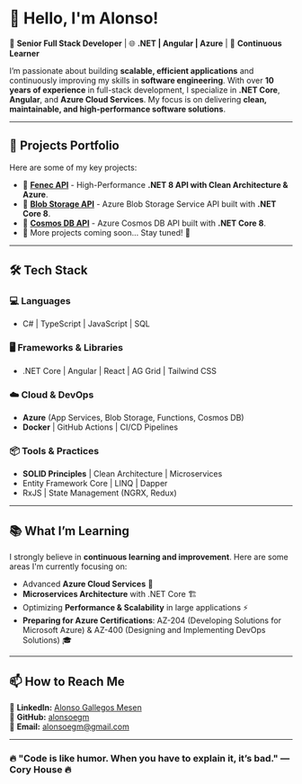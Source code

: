 # 👋 Hello, I'm Alonso!

🎯 **Senior Full Stack Developer** | 🌐 **.NET | Angular | Azure** | 🧠 **Continuous Learner**

I’m passionate about building **scalable, efficient applications** and continuously improving my skills in **software engineering**. With over **10 years of experience** in full-stack development, I specialize in **.NET Core**, **Angular**, and **Azure Cloud Services**. My focus is on delivering **clean, maintainable, and high-performance software solutions**.

---

## 🚀 **Projects Portfolio**
Here are some of my key projects:

- 🔹 [**Fenec API**](https://github.com/alonsoegm/backend-dotnetcore-fenec-api) - High-Performance **.NET 8 API with Clean Architecture & Azure**.
- 🔹 [**Blob Storage API**](https://github.com/alonsoegm/BlobStorageApi) - Azure Blob Storage Service API built with **.NET Core 8**.
- 🔹 [**Cosmos DB API**](https://github.com/alonsoegm/CosmosDbAPI) - Azure Cosmos DB API built with **.NET Core 8**.
- 🔹 More projects coming soon... Stay tuned! 🚀

---

## 🛠️ **Tech Stack**

### **💻 Languages**
- C# | TypeScript | JavaScript | SQL  

### **🖥️ Frameworks & Libraries**
- .NET Core | Angular | React | AG Grid | Tailwind CSS

### **☁️ Cloud & DevOps**
- **Azure** (App Services, Blob Storage, Functions, Cosmos DB)
- **Docker** | GitHub Actions | CI/CD Pipelines

### **📦 Tools & Practices**
- **SOLID Principles** | Clean Architecture | Microservices
- Entity Framework Core | LINQ | Dapper
- RxJS | State Management (NGRX, Redux)

---

## 📚 **What I’m Learning**
I strongly believe in **continuous learning and improvement**. Here are some areas I'm currently focusing on:
- Advanced **Azure Cloud Services** 🚀
- **Microservices Architecture** with .NET Core 🏗️
- Optimizing **Performance & Scalability** in large applications ⚡
- **Preparing for Azure Certifications**: AZ-204 (Developing Solutions for Microsoft Azure) & AZ-400 (Designing and Implementing DevOps Solutions) 🎓

---

## 📫 **How to Reach Me**
📌 **LinkedIn:** [Alonso Gallegos Mesen](https://www.linkedin.com/in/alonsogallegosmesen)  
📌 **GitHub:** [alonsoegm](https://github.com/alonsoegm)  
📌 **Email:** [alonsoegm@gmail.com](mailto:alonsoegm@gmail.com)  

---

### 🔥 "Code is like humor. When you have to explain it, it’s bad." — Cory House 🔥

